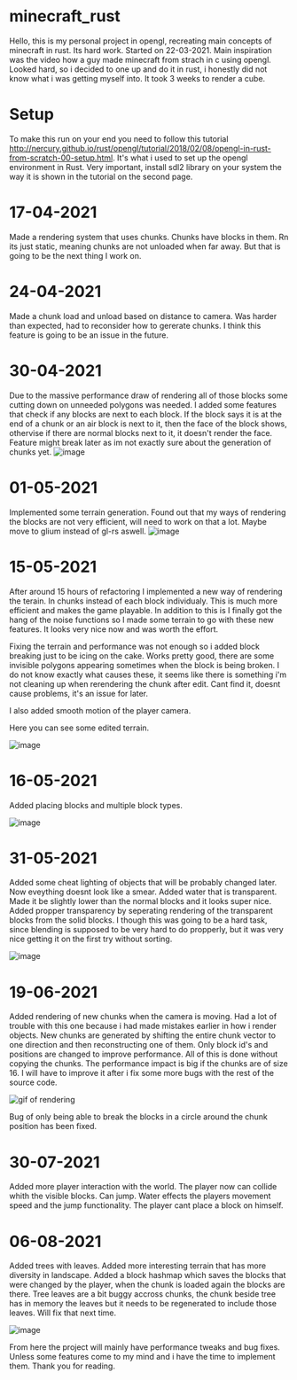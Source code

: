 # minecraft_rust

Hello, this is my personal project in opengl, recreating main concepts of minecraft in rust. 
Its hard work. Started on 22-03-2021. Main inspiration was the video how a guy made minecraft 
from strach in c using opengl. Looked hard, so i decided to one up and do it in rust, i honestly 
did not know what i was getting myself into. It took 3 weeks to render a cube.

# Setup 
To make this run on your end you need to follow this tutorial http://nercury.github.io/rust/opengl/tutorial/2018/02/08/opengl-in-rust-from-scratch-00-setup.html. It's what i used to set up the opengl environment in Rust. Very important, install sdl2 library on your system the way it is shown in the tutorial on the second page.
# 17-04-2021

Made a rendering system that uses chunks. Chunks have blocks in them. Rn its just static, meaning chunks are not unloaded when far away. But that is going to be the next thing I work on.

# 24-04-2021

Made a chunk load and unload based on distance to camera. Was harder than expected, had to reconsider how to gererate chunks. I think this feature is going to be an issue in the future.

# 30-04-2021

Due to the massive performance draw of rendering all of those blocks some cutting down on unneeded polygons was needed. I added some features that check if any blocks are next to each block. If the block says it is at the end of a chunk or an air block is next to it, then the face of the block shows, othervise if there are normal blocks next to it, it doesn't render the face. Feature might break later as im not exactly sure about the generation of chunks yet.
![image](https://user-images.githubusercontent.com/50622827/116905576-758ca200-ac3f-11eb-9155-b19dc4dbdac2.png)

# 01-05-2021

Implemented some terrain generation. Found out that my ways of rendering the blocks are not very efficient, will need to work on that a lot. Maybe move to glium instead of gl-rs aswell.
![image](https://user-images.githubusercontent.com/50622827/116905445-470ec700-ac3f-11eb-84d8-e8f7b3926ab7.png)

# 15-05-2021

After around 15 hours of refactoring I implemented a new way of rendering the terain. In chunks instead of each block individualy. This is much more efficient and makes the game playable. In addition to this is I finally got the hang of the noise functions so I made some terrain to go with these new features. It looks very nice now and was worth the effort.

Fixing the terrain and performance was not enough so i added block breaking just to be icing on the cake. Works pretty good, there are some invisible polygons appearing sometimes when the block is being broken. I do not know exactly what causes these, it seems like there is something i'm not cleaning up when rerendering the chunk after edit. Cant find it, doesnt cause problems, it's an issue for later.

I also added smooth motion of the player camera.

Here you can see some edited terrain.

![image](https://user-images.githubusercontent.com/50622827/118380156-fb193600-b5df-11eb-820a-74803f4d9f47.png)

# 16-05-2021

Added placing blocks and multiple block types.

![image](https://user-images.githubusercontent.com/50622827/118399033-766bfd80-b65b-11eb-827a-99c232723840.png)

# 31-05-2021

Added some cheat lighting of objects that will be probably changed later. Now eveything doesnt look like a smear.
Added water that is transparent. Made it be slightly lower than the normal blocks and it looks super nice.
Added propper transparency by seperating rendering of the transparent blocks from the solid blocks. I though this was going to be a hard task, since blending is supposed to be very hard to do propperly, but it was very nice getting it on the first try without sorting.

![image](https://user-images.githubusercontent.com/50622827/120228267-14aab680-c24b-11eb-9e44-c6c9eafb85c1.png)

# 19-06-2021

Added rendering of new chunks when the camera is moving. Had a lot of trouble with this one because i had made mistakes earlier in how i render objects. New chunks are generated by shifting the entire chunk vector to one direction and then reconstructing one of them. Only block id's and positions are changed to improve performance. All of this is done without copying the chunks. The performance impact is big if the chunks are of size 16. I will have to improve it after i fix some more bugs with the rest of the source code.

![gif of rendering](https://user-images.githubusercontent.com/50622827/122639582-f07c2000-d0fa-11eb-849e-0de94a93b6a8.gif)

Bug of only being able to break the blocks in a circle around the chunk position has been fixed.

# 30-07-2021

Added more player interaction with the world. The player now can collide whith the visible blocks. Can jump. Water effects the players movement speed and the jump functionality. The player cant place a block on himself.

# 06-08-2021 

Added trees with leaves. Added more interesting terrain that has more diversity in landscape. Added a block hashmap which saves the blocks that were changed by the player, when the chunk is loaded again the blocks are there. Tree leaves are a bit buggy accross chunks, the chunk beside tree has in memory the leaves but it needs to be regenerated to include those leaves. Will fix that next time.

![image](https://user-images.githubusercontent.com/50622827/128577982-37897d50-e816-4024-8b1a-3f00054fe0fb.png)

From here the project will mainly have performance tweaks and bug fixes. Unless some features come to my mind and i have the time to implement them. Thank you for reading.
